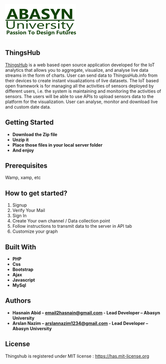 ![](img/logo.png)

## ThingsHub
[ThingsHub](https://ThingssHub.info) is a web based open source application developed for the IoT analytics that allows you to aggregate, visualize, and analyse live data streams in the form of charts. User can send data to ThingssHub.info from their devices to create instant visualizations of live datasets. The IoT based open framework is for managing all the activities of sensors deployed by different users, i.e. the system is maintaining and monitoring the activities of sensors. The users will be able to use APIs to upload sensors data to the platform for the visualization. User can analyse, monitor and download live and custom date data.
## Getting Started
*	**Download the Zip file** 
*	**Unzip it**
*	**Place those files in your local server folder**
*	**And enjoy**
## Prerequisites
Wamp, xamp, etc 

## How to get started?
1.	Signup 
2.	Verify Your Mail
3.	Sign In
4.	Create Your own channel / Data collection point
5.	Follow instructions to transmit data to the server in API tab
6.	Customize your graph
## Built With
*	**PHP**
*	**Css**
*	**Bootstrap**
*	**Ajax**
*	**Javascript**
*	**MySql**
## Authors
*	**Hasnain Abid – email2hasnain@gmail.com - Lead Developer – Abasyn University**
*	**Arslan Nazim – arslannazim1234@gmail.com - Lead Developer – Abasyn University**

## License
 Thingshub is registered under MIT license :
 https://has.mit-license.org

